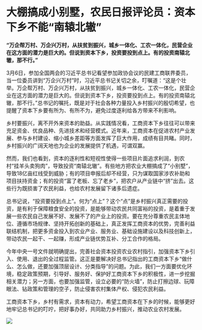 # 大棚搞成小别墅，农民日报评论员：资本下乡不能“南辕北辙”

**“万企帮万村、万企兴万村，从扶贫到振兴，城乡一体化、工农一体化，民营企业在这方面的潜力是巨大的。但说到资本下乡，投资要投到点上。有的投资南辕北辙，那不行。”**

3月6日，参加全国两会的习近平总书记看望参加政协会议的民建工商联界委员，当一位委员讲到“万企兴万村”时，习近平总书记关切之余，叮嘱道：“这是个壮举。万企帮万村、万企兴万村，从扶贫到振兴，城乡一体化、工农一体化，民营企业在这方面的潜力是巨大的。但说到资本下乡，投资要投到点上。有的投资南辕北辙，那不行。”总书记的嘱托，既是对于社会各种力量投入乡村振兴的殷切希望，也提醒了资本下乡要有所为、有所不为，避免过度逐利给各方带来不利影响。

乡村要振兴，离不开外来资本的助益。从实践情况看，工商资本下乡往往可以带来充足资金、优良品种、先进技术和经营模式。近年来，工商资本在促进农村产业发展、参与乡村建设、缩小城乡差距等方面发挥了巨大作用，成绩有目共睹。同时，乡村振兴的广阔天地也为企业的发展提供了机遇，可谓双赢。

然而，我们也看到，资本的逐利性和短视性使得一些项目片面追求利润，到农村“挂羊头卖狗肉”，导致投资“南辕北辙”。有些地方把农业大棚搞成了“小别墅”，导致18亿亩红线受到威胁；有的项目申报后却不经营，只为谋取国家涉农补助和项目扶持资金；有的投资“富了老板、忘了老乡”，把农户从产业链中“挤”出去。这些行为既损害了农民利益，也给农村发展留下诸多后遗症。

总书记说，“投资要投到点上”。何为“点上”？这个“点”是乡村振兴真正需要的投资，是有利于保障粮食安全的投资，是能够带动农民共同富裕的投资，是着重于发展一些农民自己发展不好、发展不了的产业上的投资。要在充分尊重农民主体地位、遵循市场规律、坚持开拓创新的基础上，真正发挥工商资本的优势，完善利益联结机制，把更多资金投入到农业产业、服务业、基础设施建设以及科技创新上，带动农民一起干、一起赚，形成产业链优势互补、分工合作的格局。

今年中央一号文件就明确提出，完善社会资本投资农业农村指引，加强资本下乡引入、使用、退出的全过程监管。这正是要解决好总书记指出的工商资本下乡“做什么、怎么做，还要加强顶层设计、分类指导”的问题。为此，我们一方面要优化环境，稳定政策预期，引导好、服务好、保护好工商资本下乡的积极性，进一步挖掘相关潜力；另一方面，也要加强监管，设立必要的“防火墙”，防止打擦边球、玩障眼法、钻政策和管理的空子，防止侵害农村集体产权、侵犯农民利益。

工商资本下乡，乡村有需求，资本有动力，希望工商资本在下乡的时候，能够更好地牢记总书记的叮咛，把好事办好，共同助力乡村振兴，推动农业农村发展。

![](https://inews.gtimg.com/news_bt/OoVlL-uVMKJ8ptWPtB01ZcLcK4c5gwf4rTcXTSIIEdbgsAA/1000)

